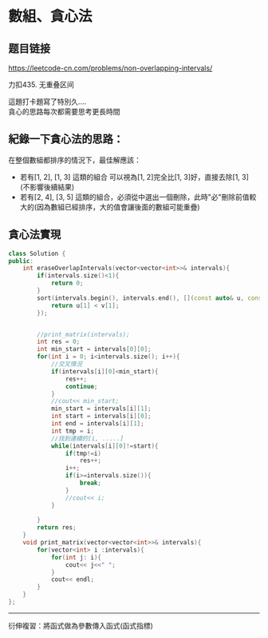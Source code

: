# 數組、貪心法

## 题目链接

https://leetcode-cn.com/problems/non-overlapping-intervals/

力扣435. 无重叠区间

這題打卡題寫了特別久....   
貪心的思路每次都需要思考更長時間    

紀錄一下貪心法的思路：
---------------------------------------
在整個數組都排序的情況下，最佳解應該：
 * 若有[1, 2], [1, 3] 這類的組合 可以視為[1, 2]完全比[1, 3]好，直接去除[1, 3] (不影響後續結果)
 * 若有[2, 4], [3, 5] 這類的組合，必須從中選出一個刪除，此時"必"刪除前值較大的(因為數組已經排序，大的值會讓後面的數組可能重疊)
 
貪心法實現
---------------------------------------

```cpp
class Solution {
public:
    int eraseOverlapIntervals(vector<vector<int>>& intervals){
        if(intervals.size()<1){
            return 0;
        }
        sort(intervals.begin(), intervals.end(), [](const auto& u, const auto& v) {
            return u[1] < v[1];
        });


        //print_matrix(intervals);
        int res = 0;
        int min_start = intervals[0][0];
        for(int i = 0; i<intervals.size(); i++){
            //交叉情況
            if(intervals[i][0]<min_start){
                res++;
                continue;
            }
            //cout<< min_start;
            min_start = intervals[i][1];
            int start = intervals[i][0];
            int end = intervals[i][1];
            int tmp = i;
            //找到連續的[i, .....]
            while(intervals[i][0]!=start){
                if(tmp!=i)
                    res++;
                i++;
                if(i>=intervals.size()){
                    break;                 
                }
                //cout<< i;
            }
            
        }
        return res;
    }
    void print_matrix(vector<vector<int>>& intervals){
        for(vector<int> i :intervals){
            for(int j: i){
                cout<< j<<" ";
            }
            cout<< endl;
        }
    }
};

```

---------------------------------------
衍伸複習：將函式做為參數傳入函式(函式指標)
